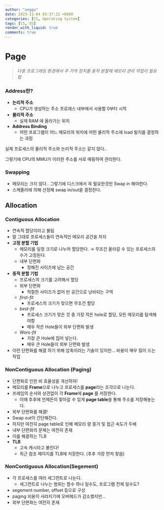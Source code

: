 ```yaml
---
author: "unggu"
date: 2023-11-04 05:37:22 +0800
categories: [CS, Operating System]
tags: [CS, OS]
render_with_liquid: true
comments: true
---
```

# Page

> *다중 프로그래밍 환경에서 주 기억 장치를 동적 분할해 메모리 관리 작업이 필요함*
> 

### Address란?

- **논리적 주소**
    - CPU가 생성하는 주소 프로레스 내부에서 사용함 0부터 시작
- **물리적 주소**
    - 실제 RAM 에 올라가는 위치
- **Address Binding**
    - 어떤 프로그램이 어느 메모리의 위치에 어떤 물리적 주소에 load 될지를 결정하는 과정

실제 프로세스의 물리적 주소와 논리적 주소는 같지 않다..

그렇기에 CPU의 MMU가 이러한 주소를 서로 매핑하여 관리한다.

### Swapping

- 메모리는 크지 않다.. 그렇기에 디스크에서 꼭 필요한것만 Swap in 해야한다.
- 스케줄러에 의해 선정해 swap in/out을 결정한다.

## Allocation

### ****Contiguous Allocation****

- 연속적 할당이라고 불림
- 말 그대로 프로세스들이 연속적인 메모리 공간을 차지
- **고정 분할 기법**
    - 메모리를 일정 크기로 나누어 할당한다. → 무조건 올라갈 수 있는 프로세스의 수가 고정된다.
    - 내부 단편화
        - 정해진 사이즈에 남는 공간
- **동적 분할 기법**
    - 프로세스의 크기를 고려해서 할당
    - 외부 단편화
        - 적절한 사이즈가 없어 빈 공간으로 낭비되는 구역
    - *first-fit*
        - 프로세스의 크기가 맞으면 무조건 할당
    - *best-fit*
        - 프로세스 크기가 맞은 것 중 가장 작은 hole로 할당, 모든 메모리를 탐색해야함
        - 매우 작은 Hole들이 외부 단편화 발생
    - *Wors-fit*
        - 가장 큰 Hole에 집어 넣는다.
        - 매우 큰 Hole들이 외부 단편화 발생
- 이런 단편화를 해결 하기 위해 압축이라는 기술이 있지만… 비용이 매우 많이 드는 작업

### Non****Contiguous Allocation (Paging)****

- 단편화로 인한 비 효율성을 개선하자!
- 메모리를 **Frame**으로 나누고 프로세스를 **page**라는 조각으로 나눈다.
- 프레임의 순서와 상관없이 각 **Frame**에 **page** 를 저장한다.
    - 이때 추후에 언제든이 찾아갈 수 있게 **page table**을 통해 주소를 저장해놓는다.
- 외부 단편화를 해결!
- Swap out이 간단해진다.
- 하지만 여전히 page table로 인해 메모리 량 증가 및 접근 속도가 두배
- 내부 단편화의 문제는 여전히 존재
- 이를 해결하는 TLB
- **TLB**
    - 고속 캐시라고 불린다!
    - 최근 참조 페이지를 TLB에 저장한다. (추후 가장 먼저 찾음)

### Non****Contiguous Allocation(Segement)****

- 각 프로세스를 여러 세그먼트로 나눈다.
    - 세그먼트로 나누는 범위는 함수 하나 일수도, 프로그램 전체 일수도?
- segement number, offset 등으로 구성
- paging 비용이 사라지기에 오버헤드가 감소했지만…
- 외부 단편화는 여전히 존재